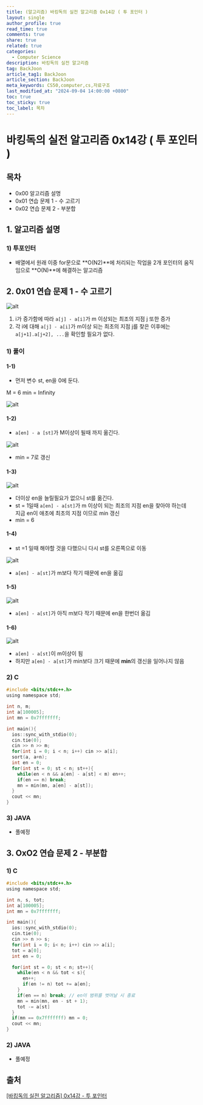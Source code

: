 ```yaml
---
title: (알고리즘) 바킹독의 실전 알고리즘 Ox14강 ( 투 포인터 )
layout: single
author_profile: true
read_time: true
comments: true
share: true
related: true
categories:
  - Computer Science
description: 바킹독의 실전 알고리즘
tag: BackJoon
article_tag1: BackJoon
article_section: BackJoon
meta_keywords: CS50,computer,cs,자료구조
last_modified_at: "2024-09-04 14:00:00 +0800"
toc: true
toc_sticky: true
toc_label: 목차
---
```


# 바킹독의 실전 알고리즘 0x14강 ( 투 포인터 )

## 목차

- 0x00 알고리즘 설명
- 0x01 연습 문제 1 - 수 고르기
- 0x02 연습 문제 2 - 부분합

## 1. 알고리즘 설명

### 1) 투포인터

- 배열에서 원래 이중 for문으로 **O(N2)**에 처리되는 작업을 2개 포인터의 움직임으로 **O(N)**에 해결하는 알고리즘

## 2. 0x01 연습 문제 1 - 수 고르기

![alt](/assets/images/post/ComputerStudy/1131.png)

1. i가 증가함에 따라 `a[j] - a[i]`가 m 이상되는 최조의 지점 j 또한 증가
2. 각 i에 대해 `a[j] - a[i]`가 m이상 되는 최초의 지점 j를 찾은 이후에는 `a[j+1].a[j+2], ...`을 확인할 필요가 없다.

### 1) 풀이

#### 1-1)

- 먼저 변수 st, en을 0에 둔다.

M = 6
min = Infinity

![alt](/assets/images/post/ComputerStudy/1132.png)

#### 1-2)

- `a[en] - a [st]`가 M이상이 될때 까지 옮긴다.

![alt](/assets/images/post/ComputerStudy/1133.png)

- min = 7로 갱신

#### 1-3)

![alt](/assets/images/post/ComputerStudy/1134.png)

- 더이상 en을 늘릴필요가 없으니 st를 옮긴다.
- st = 1일때 `a[en] - a[st]`가 m 이상이 되는 최조의 지점 en을 찾아야 하는데  
  지금 en이 애초에 최초의 지점 이므로 min 갱신
- min = 6

#### 1-4)

- st =1 일때 해야할 것을 다했으니 다시 st를 오른쪽으로 이동

![alt](/assets/images/post/ComputerStudy/1135.png)

- `a[en] - a[st]`가 m보다 작기 때문에 en을 옮김

#### 1-5)

![alt](/assets/images/post/ComputerStudy/1136.png)

- `a[en] - a[st]`가 아직 m보다 작기 때문에 en을 한번더 옮김

#### 1-6)

![alt](/assets/images/post/ComputerStudy/1137.png)

- `a[en] - a[st]`이 m이상이 됨
- 하지만 `a[en] - a[st]`가 min보다 크기 때문에 **min**의 갱신을 일어나지 않음

### 2) C

```c
#include <bits/stdc++.h>
using namespace std;

int n, m;
int a[100005];
int mn = 0x7fffffff;

int main(){
  ios::sync_with_stdio(0);
  cin.tie(0);
  cin >> n >> m;
  for(int i = 0; i < n; i++) cin >> a[i];
  sort(a, a+n);
  int en = 0;
  for(int st = 0; st < n; st++){
    while(en < n && a[en] - a[st] < m) en++;
    if(en == n) break;
    mn = min(mn, a[en] - a[st]);
  }
  cout << mn;
}
```

### 3) JAVA

- 풀예정

## 3. OxO2 연습 문제 2 - 부분합

### 1) C

```c
#include <bits/stdc++.h>
using namespace std;

int n, s, tot;
int a[100005];
int mn = 0x7fffffff;

int main(){
  ios::sync_with_stdio(0);
  cin.tie(0);
  cin >> n >> s;
  for(int i = 0; i< n; i++) cin >> a[i];
  tot = a[0];
  int en = 0;

  for(int st = 0; st < n; st++){
    while(en < n && tot < s){
      en++;
      if(en != n) tot += a[en];
    }
    if(en == n) break; // en이 범위를 벗어날 시 종료
    mn = min(mn, en - st + 1);
    tot -= a[st]
  }
  if(mn == 0x7fffffff) mn = 0;
  cout << mn;
}
```

### 2) JAVA

- 풀예정

## 출처

<a href="https://www.youtube.com/watch?v=I_0aAKzu0m8&list=PLtqbFd2VIQv4O6D6l9HcD732hdrnYb6CY">[바킹독의 실전 알고리즘] 0x14강 - 투 포인터 </a>

